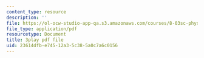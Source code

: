 ```yaml
---
content_type: resource
description: ''
file: https://ol-ocw-studio-app-qa.s3.amazonaws.com/courses/8-03sc-physics-iii-vibrations-and-waves-fall-2016/23614dfbe74512a35c385a0c7a6c0156_T2n6fVybLcU.pdf
file_type: application/pdf
resourcetype: Document
title: 3play pdf file
uid: 23614dfb-e745-12a3-5c38-5a0c7a6c0156
---
```

